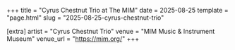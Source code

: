 +++
title = "Cyrus Chestnut Trio at The MIM"
date = 2025-08-25
template = "page.html"
slug = "2025-08-25-cyrus-chestnut-trio"

[extra]
artist = "Cyrus Chestnut Trio"
venue = "MIM Music & Instrument Museum"
venue_url = "https://mim.org/"
+++
